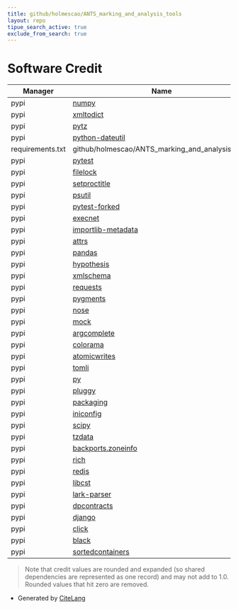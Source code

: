```yaml
---
title: github/holmescao/ANTS_marking_and_analysis_tools
layout: repo
tipue_search_active: true
exclude_from_search: true
---
```

# Software Credit

|Manager|Name|Credit|
|-------|----|------|
|pypi|[numpy](https://www.numpy.org)|0.536|
|pypi|[xmltodict](https://github.com/martinblech/xmltodict)|0.247|
|pypi|[pytz](http://pythonhosted.org/pytz)|0.043|
|pypi|[python-dateutil](https://github.com/dateutil/dateutil)|0.043|
|requirements.txt|github/holmescao/ANTS_marking_and_analysis_tools|0.01|
|pypi|[pytest](https://docs.pytest.org/en/latest/)|0.009|
|pypi|[filelock](https://github.com/tox-dev/py-filelock)|0.007|
|pypi|[setproctitle](https://pypi.org/project/setproctitle)|0.007|
|pypi|[psutil](https://pypi.org/project/psutil)|0.007|
|pypi|[pytest-forked](https://pypi.org/project/pytest-forked)|0.007|
|pypi|[execnet](https://pypi.org/project/execnet)|0.007|
|pypi|[importlib-metadata](https://pypi.org/project/importlib-metadata)|0.005|
|pypi|[attrs](https://pypi.org/project/attrs)|0.005|
|pypi|[pandas](https://pandas.pydata.org)|0.005|
|pypi|[hypothesis](https://hypothesis.works)|0.003|
|pypi|[xmlschema](https://pypi.org/project/xmlschema)|0.003|
|pypi|[requests](https://pypi.org/project/requests)|0.003|
|pypi|[pygments](https://pypi.org/project/pygments)|0.003|
|pypi|[nose](https://pypi.org/project/nose)|0.003|
|pypi|[mock](https://pypi.org/project/mock)|0.003|
|pypi|[argcomplete](https://pypi.org/project/argcomplete)|0.003|
|pypi|[colorama](https://pypi.org/project/colorama)|0.003|
|pypi|[atomicwrites](https://pypi.org/project/atomicwrites)|0.003|
|pypi|[tomli](https://pypi.org/project/tomli)|0.003|
|pypi|[py](https://pypi.org/project/py)|0.003|
|pypi|[pluggy](https://pypi.org/project/pluggy)|0.003|
|pypi|[packaging](https://pypi.org/project/packaging)|0.003|
|pypi|[iniconfig](https://pypi.org/project/iniconfig)|0.003|
|pypi|[scipy](https://www.scipy.org)|0.002|
|pypi|[tzdata](https://pypi.org/project/tzdata)|0.002|
|pypi|[backports.zoneinfo](https://pypi.org/project/backports.zoneinfo)|0.002|
|pypi|[rich](https://pypi.org/project/rich)|0.002|
|pypi|[redis](https://pypi.org/project/redis)|0.002|
|pypi|[libcst](https://pypi.org/project/libcst)|0.002|
|pypi|[lark-parser](https://pypi.org/project/lark-parser)|0.002|
|pypi|[dpcontracts](https://pypi.org/project/dpcontracts)|0.002|
|pypi|[django](https://pypi.org/project/django)|0.002|
|pypi|[click](https://pypi.org/project/click)|0.002|
|pypi|[black](https://pypi.org/project/black)|0.002|
|pypi|[sortedcontainers](https://pypi.org/project/sortedcontainers)|0.002|


> Note that credit values are rounded and expanded (so shared dependencies are represented as one record) and may not add to 1.0. Rounded values that hit zero are removed.


- Generated by [CiteLang](https://github.com/vsoch/citelang)
